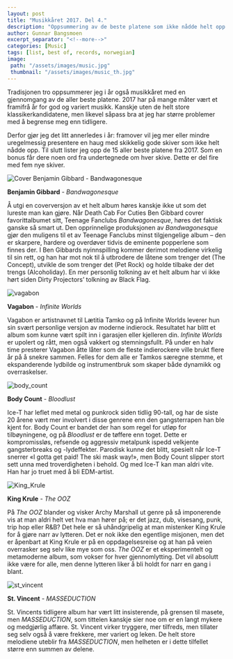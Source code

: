 ```yaml
---
layout: post
title: "Musikkåret 2017. Del 4."
description: "Oppsummering av de beste platene som ikke nådde helt opp til topplisten min i 2017."
author: Gunnar Bangsmoen
excerpt_separator: "<!--more-->"
categories: [Music]
tags: [list, best of, records, norwegian]
image:
 path: "/assets/images/music.jpg"
 thumbnail: "/assets/images/music_th.jpg"
---
```


Tradisjonen tro oppsummerer jeg i år også musikkåret med en gjennomgang av de aller beste platene. 2017 har på mange måter vært et framifrå år for god og variert musikk. Kanskje uten de helt store klassikerkandidatene, men likevel såpass bra at jeg har større problemer med å begrense meg enn tidligere.

<!--more-->

Derfor gjør jeg det litt annerledes i år: framover vil jeg mer eller mindre uregelmessig presentere en haug med skikkelig gode skiver som ikke helt nådde opp. Til slutt lister jeg opp de 15 aller beste platene fra 2017. Som en bonus får dere noen ord fra undertegnede om hver skive. Dette er del fire med fem nye skiver.

![Cover Benjamin Gibbard - Bandwagonesque](/assets/images/benjamin_gibbard.jpg)

**Benjamin Gibbard** - _Bandwagonesque_

Å utgi en coverversjon av et helt album høres kanskje ikke ut som det lureste man kan gjøre. Når Death Cab For Cuties Ben Gibbard covrer favorittalbumet sitt, Teenage Fanclubs _Bandwagonesque_, høres det faktisk ganske så smart ut. Den opprinnelige produksjonen av _Bandwagonesque_ gjør den muligens til et av Teenage Fanclubs minst tilgjengelige album – den er skarpere, hardere og overdøver tidvis de eminente popperlene som finnes der. I Ben Gibbards nyinnspilling kommer derimot melodiene virkelig til sin rett, og han har mot nok til å utbrodere de låtene som trenger det (The Concept), utvikle de som trenger det (Pet Rock) og holde tilbake der det trengs (Alcoholiday). En mer personlig tolkning av et helt album har vi ikke hørt siden Dirty Projectors’ tolkning av Black Flag.

![vagabon](/assets/images/vagabon.jpg)

**Vagabon** - _Infinite Worlds_

Vagabon er artistnavnet til Lætitia Tamko og på Infinite Worlds leverer hun sin svært personlige versjon av moderne indierock. Resultatet har blitt et album som kunne vært spilt inn i garasjen eller kjelleren din. _Infinite Worlds_ er upolert og rått, men også vakkert og stemningsfullt. På under en halv time presterer Vagabon åtte låter som de fleste indierockere ville brukt flere år på å snekre sammen. Felles for dem alle er Tamkos særegne stemme, et ekspanderende lydbilde og instrumentbruk som skaper både dynamikk og overraskelser.

![body_count](/assets/images/body_count.jpg)

**Body Count** - _Bloodlust_

Ice-T har leflet med metal og punkrock siden tidlig 90-tall, og har de siste 20 årene vært mer involvert i disse genrene enn den gangsterrapen han ble kjent for. Body Count er bandet der han som regel for utløp for tilbøyningene, og på _Bloodlust_ er de tøffere enn toget. Dette er kompromissløs, refsende og aggressiv metalpunk ispedd velkjente gangsterbreaks og -lydeffekter. Parodisk kunne det blitt, spesielt når Ice-T snerrer «I gotta get paid! The ski mask way!», men Body Count slipper stort sett unna med troverdigheten i behold. Og med Ice-T kan man aldri vite. Han har jo truet med å bli EDM-artist.

![King_Krule](/assets/images/King_Krule.jpg)

**King Krule** - _The OOZ_

På _The OOZ_ blander og visker Archy Marshall ut genre på så imponerende vis at man aldri helt vet hva man hører på; er det jazz, dub, visesang, punk, trip hop eller R&B? Det hele er så uhåndgripelig at man mistenker King Krule for å gjøre narr av lytteren. Det er nok ikke den egentlige misjonen, men det er åpenbart at King Krule er på en oppdagelsesreise og at han på veien overrasker seg selv like mye som oss. _The OOZ_ er et eksperimentelt og metamoderne album, som vokser for hver gjennomlytting. Det vil absolutt ikke være for alle, men denne lytteren liker å bli holdt for narr en gang i blant.

![st_vincent](/assets/images/st_vincent.jpg)

**St. Vincent** - _MASSEDUCTION_

St. Vincents tidligere album har vært litt insisterende, på grensen til masete, men _MASSEDUCTION_, som tittelen kanskje sier noe om er en langt mykere og medgjørlig affære. St. Vincent virker tryggere, mer tilfreds, men tillater seg selv også å være frekkere, mer variert og leken. De helt store melodiene uteblir fra _MASSEDUCTION_, men helheten er i dette tilfellet større enn summen av delene.